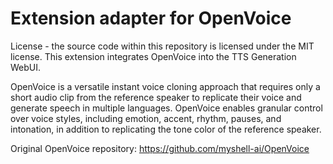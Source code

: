 # Extension adapter for OpenVoice

License - the source code within this repository is licensed under the MIT license.
This extension integrates OpenVoice into the TTS Generation WebUI.

OpenVoice is a versatile instant voice cloning approach that requires only a short audio clip from the reference speaker to replicate their voice and generate speech in multiple languages. OpenVoice enables granular control over voice styles, including emotion, accent, rhythm, pauses, and intonation, in addition to replicating the tone color of the reference speaker.

Original OpenVoice repository: https://github.com/myshell-ai/OpenVoice
